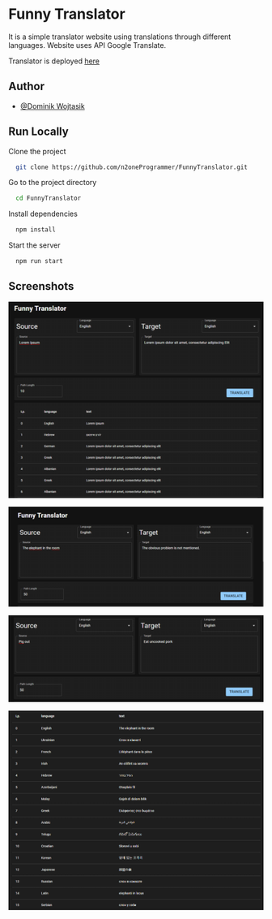 
# Funny Translator

It is a simple translator website using translations through different languages.
Website uses API Google Translate.

Translator is deployed [here](https://n2oneprogrammer.github.io/FunnyTranslator/)



## Author

- [@Dominik Wojtasik](https://github.com/n2oneProgrammer)


## Run Locally

Clone the project

```bash
  git clone https://github.com/n2oneProgrammer/FunnyTranslator.git
```

Go to the project directory

```bash
  cd FunnyTranslator
```

Install dependencies

```bash
  npm install
```

Start the server

```bash
  npm run start
```

## Screenshots

![App Screenshot 1](docs_staff/image_1.png)

![App Screenshot 2](docs_staff/image_2.png)

![App Screenshot 3](docs_staff/image_3.png)

![App Screenshot 4](docs_staff/image_4.png)
